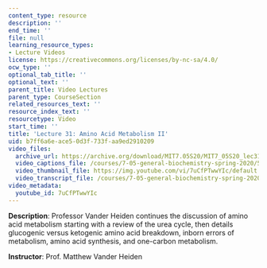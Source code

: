 ```yaml
---
content_type: resource
description: ''
end_time: ''
file: null
learning_resource_types:
- Lecture Videos
license: https://creativecommons.org/licenses/by-nc-sa/4.0/
ocw_type: ''
optional_tab_title: ''
optional_text: ''
parent_title: Video Lectures
parent_type: CourseSection
related_resources_text: ''
resource_index_text: ''
resourcetype: Video
start_time: ''
title: 'Lecture 31: Amino Acid Metabolism II'
uid: b7ff6a6e-ace5-0d3f-733f-aa9ed2910209
video_files:
  archive_url: https://archive.org/download/MIT7.05S20/MIT7_05S20_lec31_300k.mp4
  video_captions_file: /courses/7-05-general-biochemistry-spring-2020/5475117ec790573b8efec2c847a293c7_7uCfPTwwYIc.vtt
  video_thumbnail_file: https://img.youtube.com/vi/7uCfPTwwYIc/default.jpg
  video_transcript_file: /courses/7-05-general-biochemistry-spring-2020/7b5854f7995dd79a6874f4d3728e6405_7uCfPTwwYIc.pdf
video_metadata:
  youtube_id: 7uCfPTwwYIc
---
```


**Description**: Professor Vander Heiden continues the discussion of amino acid metabolism starting with a review of the urea cycle, then details glucogenic versus ketogenic amino acid breakdown, inborn errors of metabolism, amino acid synthesis, and one-carbon metabolism. 

**Instructor**: Prof. Matthew Vander Heiden

